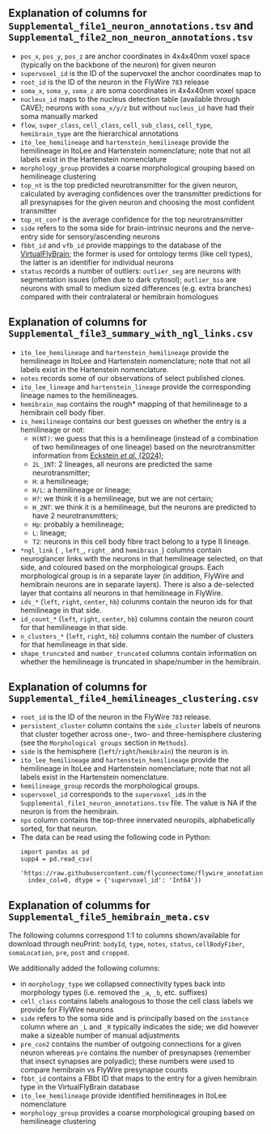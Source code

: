 ## Explanation of columns for `Supplemental_file1_neuron_annotations.tsv` and `Supplemental_file2_non_neuron_annotations.tsv`
- `pos_x`, `pos_y`, `pos_z` are anchor coordinates in 4x4x40nm voxel space (typically on the backbone of the neuron) for given neuron
- `supervoxel_id` is the ID of the supervoxel the anchor coordinates map to
- `root_id` is the ID of the neuron in the FlyWire `783` release
- `soma_x`, `soma_y`, `soma_z` are soma coordinates in 4x4x40nm voxel space
- `nucleus_id` maps to the nucleus detection table (available through CAVE); neurons with `soma_x/y/z` but without `nucleus_id` have had their soma manually marked
- `flow`, `super_class`, `cell_class`, `cell_sub_class`, `cell_type`, `hemibrain_type` are the hierarchical annotations
- `ito_lee_hemilineage` and `hartenstein_hemilineage` provide the hemilineage in ItoLee and Hartenstein nomenclature; note that not all labels exist in the Hartenstein nomenclature
- `morphology_group` provides a coarse morphological grouping based on hemilineage clustering
- `top_nt` is the top predicted neurotransmitter for the given neuron, calculated by averaging confidences over the transmitter predictions for all presynapses for the given neuron and choosing the most confident transmitter
- `top_nt_conf` is the average confidence for the top neurotransmitter
- `side` refers to the soma side for brain-intrinsic neurons and the nerve-entry side for sensory/ascending neurons
- `fbbt_id` and `vfb_id` provide mappings to the database of the [VirtualFlyBrain](https://virtualflybrain.org/); the former is used for ontology terms (like cell types), the latter is an identifier for individual neurons
- `status` records a number of outliers: `outlier_seg` are neurons with segmentation issues (often due to dark cytosol); `outlier_bio` are neurons with small to medium sized differences (e.g. extra branches) compared with their contralateral or hemibrain homologues


## Explanation of columns for `Supplemental_file3_summary_with_ngl_links.csv`
- `ito_lee_hemilineage` and `hartenstein_hemilineage` provide the hemilineage in ItoLee and Hartenstein nomenclature; note that not all labels exist in the Hartenstein nomenclature.
- `notes` records some of our observations of select published clones.
- `ito_lee_lineage` and `hartenstein_lineage` provide the corresponding lineage names to the hemilineages.
- `hemibrain_map` contains the rough* mapping of that hemilineage to a hemibrain cell body fiber.
- `is_hemilineage` contains our best guesses on whether the entry is a hemilineage or not:
  -  `H(NT)`: we guess that this is a hemilineage (instead of a combination of two hemilineages of one lineage) based on the neurotransmitter information from [Eckstein _et al._ (2024)](https://www.cell.com/cell/fulltext/S0092-8674(24)00307-6); 
  -  `2L_1NT`: 2 lineages, all neurons are predicted the same neurotransmitter;
  -  `H`: a hemilineage; 
  -  `H/L`: a hemilineage or lineage; 
  -  `H?`: we think it is a hemilineage, but we are not certain; 
  -  `H_2NT`: we think it is a hemilineage, but the neurons are predicted to have 2 neurotransmitters;
  -  `Hp`: probably a hemilineage; 
  -  `L`: lineage; 
  -  `T2`: neurons in this cell body fibre tract belong to a type II lineage. 
- `*ngl_link` (` `, `left_`, `right_` and `hemibrain_`) columns contain neuroglancer links with the neurons in that hemilineage selected, on that side, and coloured based on the morphological groups. Each morphological group is in a separate layer (in addition, FlyWire and hemibrain neurons are in separate layers). There is also a de-selected layer that contains all neurons in that hemilineage in FlyWire.
- `ids_*` (`left`, `right`, `center`, `hb`) colunms contain the neuron ids for that hemilineage in that side.
- `id_count_*` (`left`, `right`, `center`, `hb`) columns contain the neuron count for that hemilineage in that side.
- `n_clusters_*` (`left`, `right`, `hb`) columns contain the number of clusters for that hemilineage in that side. 
- `shape_truncated` and `number_truncated` columns contain information on whether the hemilineage is truncated in shape/number in the hemibrain.


## Explanation of columns for `Supplemental_file4_hemilineages_clustering.csv`
- `root_id` is the ID of the neuron in the FlyWire `783` release.
- `persistent_cluster` column contains the `side_cluster` labels of neurons that cluster together across one-, two- and three-hemisphere clustering (see the `Morphological groups` section in `Methods`).
- `side` is the hemisphere (`left`/`right`/`hemibrain`) the neuron is in.  
- `ito_lee_hemilineage` and `hartenstein_hemilineage` provide the hemilineage in ItoLee and Hartenstein nomenclature; note that not all labels exist in the Hartenstein nomenclature.
- `hemilineage_group` records the morphological groups.
- `supervoxel_id` corresponds to the `supervoxel_id`s in the `Supplemental_file1_neuron_annotations.tsv` file. The value is NA if the neuron is from the hemibrain. 
- `nps` column contains the top-three innervated neuropils, alphabetically sorted, for that neuron.
- The data can be read using the following code in Python:
  ```
  import pandas as pd 
  supp4 = pd.read_csv(
    'https://raw.githubusercontent.com/flyconnectome/flywire_annotations/main/supplemental_files/Supplemental_file4_hemilineages_clustering.csv', 
    index_col=0, dtype = {'supervoxel_id': 'Int64'})
  ```


## Explanation of columms for `Supplemental_file5_hemibrain_meta.csv`
The following columns correspond 1:1 to columns shown/available for download through neuPrint: `bodyId`, `type`, `notes`, `status`, `cellBodyFiber`, `somaLocation`, `pre`, `post` and `cropped`.

We additionally added the following columns:
- in `morphology_type` we collapsed connectivity types back into morphology types (i.e. removed the `_a`, `_b`, etc. suffixes)
- `cell_class` contains labels analogous to those the cell class labels we provide for FlyWire neurons
- `side` refers to the soma side and is principally based on the `instance` column where an `_L` and `_R` typically indicates the side; we did however make a sizeable number of manual adjustments
- `pre_con2` contains the number of outgoing connections for a given neuron whereas `pre` contains the number of presynapses (remember that insect synapses are polyadic); these numbers were used to compare hemibrain vs FlyWire presynapse counts
- `fbbt_id` contains a FBbt ID that maps to the entry for a given hemibrain type in the VirtualFlyBrain database
- `ito_lee_hemilineage` provide identified hemilineages in ItoLee nomenclature
- `morphology_group` provides a coarse morphological grouping based on hemilineage clustering


